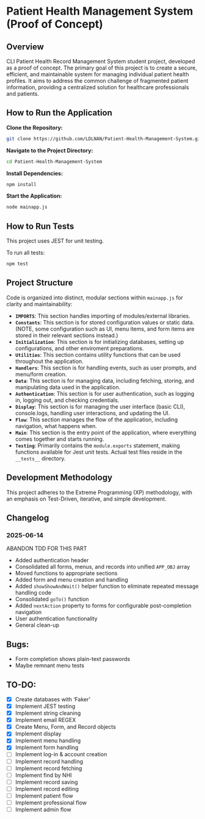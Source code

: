 # Patient Health Management System (Proof of Concept)

## Overview

CLI Patient Health Record Management System student project, developed as a proof of concept. The primary goal of this project is to create a secure, efficient, and maintainable system for managing individual patient health profiles. It aims to address the common challenge of fragmented patient information, providing a centralized solution for healthcare professionals and patients.

## How to Run the Application

**Clone the Repository:**

```bash
git clone https://github.com/LDLNAN/Patient-Health-Management-System.git
```

**Navigate to the Project Directory:**

```bash
cd Patient-Health-Management-System
```

**Install Dependencies:**

```bash
npm install
```

**Start the Application:**

```bash
node mainapp.js
```

## How to Run Tests

This project uses JEST for unit testing.

To run all tests:

```bash
npm test
```

## Project Structure

Code is organized into distinct, modular sections within `mainapp.js` for clarity and maintainability:

- **`IMPORTS`**: This section handles importing of modules/external libraries.
- **`Constants`**: This section is for stored configuration values or static data. (NOTE, some configuration such as UI, menu items, and form items are stored in their relevant sections instead.)
- **`Initialization`**: This section is for initializing databases, setting up configurations, and other enviroment preparations.
- **`Utilities`**: This section contains utility functions that can be used throughout the application.
- **`Handlers`**: This section is for handling events, such as user prompts, and menu/form creation.
- **`Data`**: This section is for managing data, including fetching, storing, and manipulating data used in the application.
- **`Authentication`**: This section is for user authentication, such as logging in, logging out, and checking credentials.
- **`Display`**: This section is for managing the user interface (basic CLI), console.logs, handling user interactions, and updating the UI.
- **`Flow`**: This section manages the flow of the application, including navigation, what happens when.
- **`Main`**: This section is the entry point of the application, where everything comes together and starts running.
- **`Testing`**: Primarily contains the `module.exports` statement, making functions available for Jest unit tests. Actual test files reside in the `__tests__` directory.

## Development Methodology

This project adheres to the Extreme Programming (XP) methodology, with an emphasis on Test-Driven, iterative, and simple development.

## Changelog

### 2025-06-14
ABANDON TDD FOR THIS PART
- Added authentication header
- Consolidated all forms, menus, and records into unified `APP_OBJ` array
- Moved functions to appropriate sections
- Added form and menu creation and handling
- Added `showShowAndWait()` helper function to eliminate repeated message handling code
- Consolidated `goTo()` function
- Added `nextAction` property to forms for configurable post-completion navigation
- User authentication functionality
- General clean-up

## Bugs:
- Form completion shows plain-text passwords
- Maybe remnant menu tests

## TO-DO:

- [x]  Create databases with ‘Faker’
- [x]  Implement JEST testing
- [x]  Implement string cleaning
- [x]  Implement email REGEX
- [X]  Create Menu, Form, and Record objects
- [X]  Implement display
- [X]  Implement menu handling
- [X]  Implement form handling
- [ ]  Implement log-in & account creation
- [ ]  Implement record handling
- [ ]  Implement record fetching
- [ ]  Implement find by NHI
- [ ]  Implement record saving
- [ ]  Implement record editing
- [ ]  Implement patient flow
- [ ]  Implement professional flow
- [ ]  Implement admin flow